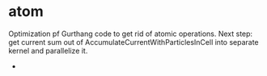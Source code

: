 # atom
Optimization pf Gurthang code to get rid of atomic operations. Next step: get current sum out of AccumulateCurrentWithParticlesInCell into separate kernel and parallelize it.

* 

